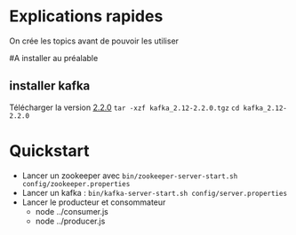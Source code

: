 # Explications rapides
On crée les topics avant de pouvoir les utiliser

#A installer au préalable
## installer kafka
Télécharger la version [ 2.2.0](https://www.apache.org/dyn/closer.cgi?path=/kafka/2.2.0/kafka_2.12-2.2.0.tgz)
`tar -xzf kafka_2.12-2.2.0.tgz`
`cd kafka_2.12-2.2.0`



# Quickstart
* Lancer un zookeeper avec `bin/zookeeper-server-start.sh config/zookeeper.properties`
* Lancer un kafka : `bin/kafka-server-start.sh config/server.properties`
* Lancer le producteur et consommateur
  * node ../consumer.js
  * node ../producer.js